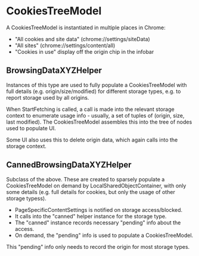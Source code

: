 # CookiesTreeModel

A CookiesTreeModel is instantiated in multiple places in Chrome:

* "All cookies and site data" (chrome://settings/siteData)
* "All sites" (chrome://settings/content/all)
* "Cookies in use" display off the origin chip in the infobar

## BrowsingDataXYZHelper

Instances of this type are used to fully populate a CookiesTreeModel
with full details (e.g. origin/size/modified) for different storage
types, e.g. to report storage used by all origins.

When StartFetching is called, a call is made into the relevant storage
context to enumerate usage info - usually, a set of tuples of (origin,
size, last modified). The CookiesTreeModel assembles this into the
tree of nodes used to populate UI.

Some UI also uses this to delete origin data, which again calls into
the storage context.

## CannedBrowsingDataXYZHelper

Subclass of the above. These are created to sparsely populate a
CookiesTreeModel on demand by LocalSharedObjectContainer, with only
some details (e.g. full details for cookies, but only the usage of
other storage typess).

* PageSpecificContentSettings is notified on storage access/blocked.
* It calls into the "canned" helper instance for the storage type.
* The "canned" instance records necessary "pending" info about the access.
* On demand, the "pending" info is used to populate a CookiesTreeModel.

This "pending" info only needs to record the origin for most storage
types.
